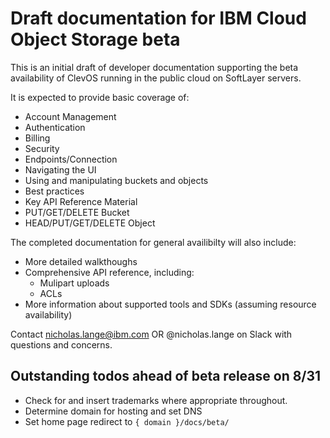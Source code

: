 # Draft documentation for IBM Cloud Object Storage beta 

This is an initial draft of developer documentation supporting the beta availability of ClevOS running in the public cloud on SoftLayer servers.

It is expected to provide basic coverage of:
* Account Management
* Authentication
* Billing
* Security
* Endpoints/Connection
* Navigating the UI
* Using and manipulating buckets and objects
* Best practices
* Key API Reference Material
* PUT/GET/DELETE Bucket
* HEAD/PUT/GET/DELETE Object

The completed documentation for general availibilty will also include:
* More detailed walkthoughs
* Comprehensive API reference, including:
    * Mulipart uploads
    * ACLs
* More information about supported tools and SDKs (assuming resource availability)

Contact nicholas.lange@ibm.com OR @nicholas.lange on Slack with questions and concerns.

## Outstanding todos ahead of beta release on 8/31

* Check for and insert trademarks where appropriate throughout.
* Determine domain for hosting and set DNS
* Set home page redirect to `{ domain }/docs/beta/`